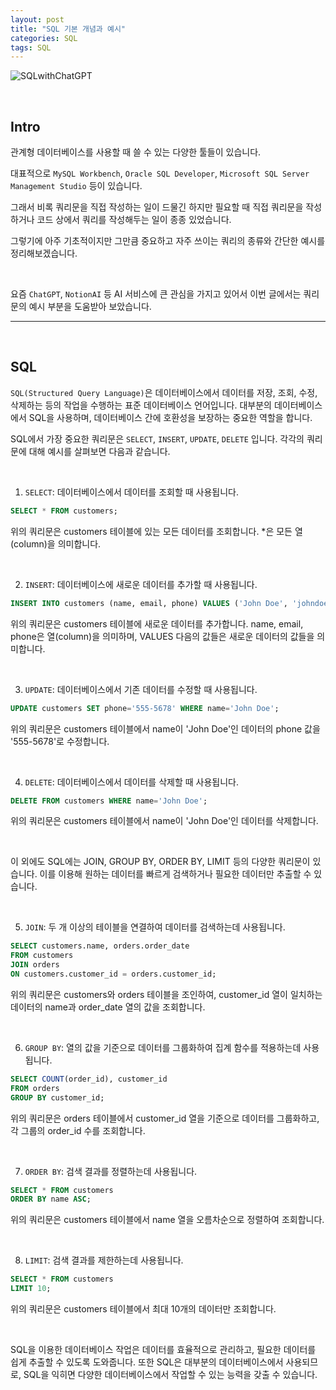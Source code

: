 ```yaml
---
layout: post
title: "SQL 기본 개념과 예시"
categories: SQL
tags: SQL
---
```


![SQLwithChatGPT](https://user-images.githubusercontent.com/108377235/232223517-7000604b-1a19-4082-bc3b-f6696b5630a7.png)

<br/>

## Intro

관계형 데이터베이스를 사용할 때 쓸 수 있는 다양한 툴들이 있습니다.

대표적으로 `MySQL Workbench`, `Oracle SQL Developer`, `Microsoft SQL Server Management Studio` 등이 있습니다.

그래서 비록 쿼리문을 직접 작성하는 일이 드물긴 하지만 필요할 때 직접 쿼리문을 작성하거나 코드 상에서 쿼리를 작성해두는 일이 종종 있었습니다.

그렇기에 아주 기초적이지만 그만큼 중요하고 자주 쓰이는 쿼리의 종류와 간단한 예시를 정리해보겠습니다.

<br/>

요즘 `ChatGPT`, `NotionAI` 등 AI 서비스에 큰 관심을 가지고 있어서 이번 글에서는 쿼리문의 예시 부분을 도움받아 보았습니다.

---

<br/>

## SQL

`SQL(Structured Query Language)`은 데이터베이스에서 데이터를 저장, 조회, 수정, 삭제하는 등의 작업을 수행하는 표준 데이터베이스 언어입니다. 대부분의 데이터베이스에서 SQL을 사용하며, 데이터베이스 간에 호환성을 보장하는 중요한 역할을 합니다.

SQL에서 가장 중요한 쿼리문은 `SELECT`, `INSERT`, `UPDATE`, `DELETE` 입니다. 각각의 쿼리문에 대해 예시를 살펴보면 다음과 같습니다.

<br/>

1. `SELECT`: 데이터베이스에서 데이터를 조회할 때 사용됩니다.

```sql
SELECT * FROM customers;
```

위의 쿼리문은 customers 테이블에 있는 모든 데이터를 조회합니다. \*은 모든 열(column)을 의미합니다.

<br/>

2. `INSERT`: 데이터베이스에 새로운 데이터를 추가할 때 사용됩니다.

```sql
INSERT INTO customers (name, email, phone) VALUES ('John Doe', 'johndoe@email.com', '555-1234');
```

위의 쿼리문은 customers 테이블에 새로운 데이터를 추가합니다. name, email, phone은 열(column)을 의미하며, VALUES 다음의 값들은 새로운 데이터의 값들을 의미합니다.

<br/>

3. `UPDATE`: 데이터베이스에서 기존 데이터를 수정할 때 사용됩니다.

```sql
UPDATE customers SET phone='555-5678' WHERE name='John Doe';
```

위의 쿼리문은 customers 테이블에서 name이 'John Doe'인 데이터의 phone 값을 '555-5678'로 수정합니다.

<br/>

4. `DELETE`: 데이터베이스에서 데이터를 삭제할 때 사용됩니다.

```sql
DELETE FROM customers WHERE name='John Doe';
```

위의 쿼리문은 customers 테이블에서 name이 'John Doe'인 데이터를 삭제합니다.

<br/>

이 외에도 SQL에는 JOIN, GROUP BY, ORDER BY, LIMIT 등의 다양한 쿼리문이 있습니다. 이를 이용해 원하는 데이터를 빠르게 검색하거나 필요한 데이터만 추출할 수 있습니다.

<br/>

5. `JOIN`: 두 개 이상의 테이블을 연결하여 데이터를 검색하는데 사용됩니다.

```sql
SELECT customers.name, orders.order_date
FROM customers
JOIN orders
ON customers.customer_id = orders.customer_id;
```

위의 쿼리문은 customers와 orders 테이블을 조인하여, customer_id 열이 일치하는 데이터의 name과 order_date 열의 값을 조회합니다.

<br/>

6. `GROUP BY`: 열의 값을 기준으로 데이터를 그룹화하여 집계 함수를 적용하는데 사용됩니다.

```sql
SELECT COUNT(order_id), customer_id
FROM orders
GROUP BY customer_id;
```

위의 쿼리문은 orders 테이블에서 customer_id 열을 기준으로 데이터를 그룹화하고, 각 그룹의 order_id 수를 조회합니다.

<br/>

7. `ORDER BY`: 검색 결과를 정렬하는데 사용됩니다.

```sql
SELECT * FROM customers
ORDER BY name ASC;
```

위의 쿼리문은 customers 테이블에서 name 열을 오름차순으로 정렬하여 조회합니다.

<br/>

8. `LIMIT`: 검색 결과를 제한하는데 사용됩니다.

```sql
SELECT * FROM customers
LIMIT 10;
```

위의 쿼리문은 customers 테이블에서 최대 10개의 데이터만 조회합니다.

<br/>

SQL을 이용한 데이터베이스 작업은 데이터를 효율적으로 관리하고, 필요한 데이터를 쉽게 추출할 수 있도록 도와줍니다. 또한 SQL은 대부분의 데이터베이스에서 사용되므로, SQL을 익히면 다양한 데이터베이스에서 작업할 수 있는 능력을 갖출 수 있습니다.
